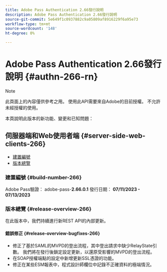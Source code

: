 ```yaml
---
title: Adobe Pass Authentication 2.66發行說明
description: Adobe Pass Authentication 2.66發行說明
source-git-commit: 5e649f1c0937882c9a05809af8916229f6a95e73
workflow-type: tm+mt
source-wordcount: '148'
ht-degree: 0%

---
```


# Adobe Pass Authentication 2.66發行說明 {#authn-266-rn}

>[!NOTE]
>
>此頁面上的內容僅供參考之用。 使用此API需要來自Adobe的目前授權。 不允許未經授權的使用。

本頁說明此版本的新功能、變更和已知問題：

## 伺服器端和Web使用者端 {#server-side-web-clients-266}

* [建置編號](#build-number-266)
* [版本總覽](#release-overview-266)

### 建置編號 {#build-number-266}

Adobe Pass驗證： adobe-pass-**2.66.0.1**
發行日期： **07/11/2023 - 07/13/2023**

### 版本總覽 {#release-overview-266}

在此版本中，我們持續進行新REST API的內部更新。

#### 錯誤修正 {#release-overview-bugfixes-266}

* 修正了基於SAML的MVPD的登出流程，其中登出請求中缺少RelayState引數。 我們將在發行後鎖定設定更新，以還原受影響的MVPD的登出流程。
* 在SOAP授權端點的設定中新增更新SSL憑證的功能。
* 修正在某些ESM報表中，程式設計師欄位中記錄不正確資料的極端情況。
